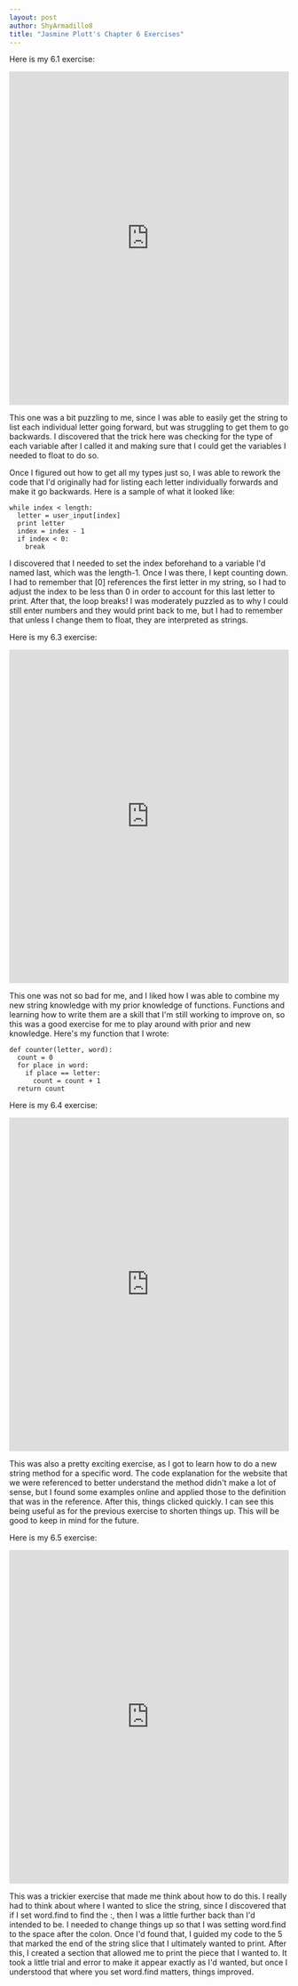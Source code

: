 ```yaml
---
layout: post
author: ShyArmadillo8
title: "Jasmine Plott's Chapter 6 Exercises"
---
```


Here is my 6.1 exercise:
<iframe src="https://trinket.io/embed/python/6bcb8c5c8b" width="100%" height="600" frameborder="0" marginwidth="0" marginheight="0" allowfullscreen></iframe>

This one was a bit puzzling to me, since I was able to easily get the string to list each individual letter going forward, but was struggling to get them to go backwards.  I discovered that the trick here was checking for the type of each variable after I called it and making sure that I could get the variables I needed to float to do so.  

Once I figured out how to get all my types just so, I was able to rework the code that I'd originally had for listing each letter individually forwards and make it go backwards.  Here is a sample of what it looked like:

```
while index < length:
  letter = user_input[index]
  print letter
  index = index - 1
  if index < 0:
    break
```

I discovered that I needed to set the index beforehand to a variable I'd named last, which was the length-1.  Once I was there, I kept counting down.  I had to remember that [0] references the first letter in my string, so I had to adjust the index to be less than 0 in order to account for this last letter to print.  After that, the loop breaks!  I was moderately puzzled as to why I could still enter numbers and they would print back to me, but I had to remember that unless I change them to float, they are interpreted as strings.

Here is my 6.3 exercise:
<iframe src="https://trinket.io/embed/python/15d23c014e" width="100%" height="600" frameborder="0" marginwidth="0" marginheight="0" allowfullscreen></iframe>

This one was not so bad for me, and I liked how I was able to combine my new string knowledge with my prior knowledge of functions.  Functions and learning how to write them are a skill that I'm still working to improve on, so this was a good exercise for me to play around with prior and new knowledge.  Here's my function that I wrote:

```
def counter(letter, word):
  count = 0
  for place in word:
    if place == letter:
      count = count + 1
  return count
```

Here is my 6.4 exercise: 
<iframe src="https://trinket.io/embed/python/c64d4841d4" width="100%" height="600" frameborder="0" marginwidth="0" marginheight="0" allowfullscreen></iframe>

This was also a pretty exciting exercise, as I got to learn how to do a new string method for a specific word. The code explanation for the website that we were referenced to better understand the method didn't make a lot of sense, but I found some examples online and  applied those to the definition that was in the reference.  After this, things clicked quickly.  I can see this being useful as for the previous exercise to shorten things up.  This will be good to keep in mind for the future.

Here is my 6.5 exercise:
<iframe src="https://trinket.io/embed/python/70c4946d0c" width="100%" height="600" frameborder="0" marginwidth="0" marginheight="0" allowfullscreen></iframe>

This was a trickier exercise that made me think about how to do this.  I really had to think about where I wanted to slice the string, since I discovered that if I set word.find to find the :, then I was a little further back than I'd intended to be.  I needed to change things up so that I was setting word.find to the space after the colon.  Once I'd found that, I guided my code to the 5 that marked the end of the string slice that I ultimately wanted to print.    After this, I created a section that allowed me to print the piece that I wanted to.  It took a little trial and error to make it appear exactly as I'd wanted, but once I understood that where you set word.find matters, things improved.

